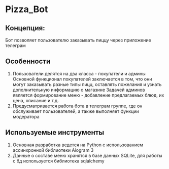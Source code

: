 # **Pizza_Bot**

## **Концепция:**
Бот позволяет пользователю заказывать пиццу через приложение телеграм

## **Особенности**
1) Пользователи делятся на два класса - покупатели и админы
   Основной функционал покупателей заключается в том, что они могут заказывать разные типы пицц, оставлять пожелания и узнать дополнительную информацию о магазине
   Задачей админов является формирование меню - добавление предлагаемых блюд, их цена, описание и т.д.
2) Предусматривается работа бота в телеграм группе, где он обслуживает пользователей, а также выполняет функции модератора

## **Используемые инструменты**
1) Основная разработка ведется на Python с использованием ассинхронной библиотеки Aiogram 3
2) Данные о составе меню хранятся в базе данных SQLite, для работы с бд используется библиотека sqlalchemy
